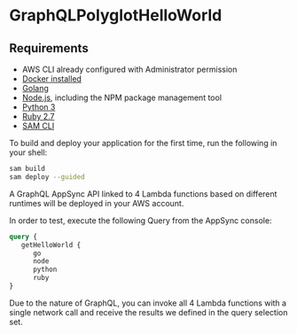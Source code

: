 # GraphQLPolyglotHelloWorld
 
## Requirements

* AWS CLI already configured with Administrator permission
* [Docker installed](https://www.docker.com/community-edition)
* [Golang](https://golang.org)
* [Node.js](https://nodejs.org/en/), including the NPM package management tool
* [Python 3](https://www.python.org/downloads/)
* [Ruby 2.7](https://www.ruby-lang.org/en/documentation/installation/)
* [SAM CLI](https://docs.aws.amazon.com/serverless-application-model/latest/developerguide/serverless-sam-cli-install.html)

To build and deploy your application for the first time, run the following in your shell:

```bash
sam build
sam deploy --guided
```

A GraphQL AppSync API linked to 4 Lambda functions based on different runtimes will be deployed in your AWS account.

In order to test, execute the following Query from the AppSync console:

```GraphQL
query {
   getHelloWorld {
      go
      node
      python
      ruby
}
```

Due to the nature of GraphQL, you can invoke all 4 Lambda functions with a single network call and receive the results we defined in the query selection set.